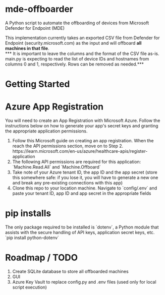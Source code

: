 # mde-offboarder
A Python script to automate the offboarding of devices from Microsoft Defender for Endpoint (MDE)

This implementation currently takes an exported CSV file from Defender for Endpoint (security.microsoft.com) as the input and will offboard <b>all machines in that file</b>.<br>
*** It is important to leave the columns and the format of the CSV file as-is. main.py is expecting to read the list of device IDs and hostnames from columns 0 and 1, respectively. Rows can be removed as needed.***

# Getting Started
<h1>Azure App Registration</h1>
You will need to create an App Registration with Microsoft Azure. Follow the instructions below on how to generate your app's secret keys and granting the appropriate application permissions.
<ol>
<li>Follow this Microsoft guide on creating an app registration. When the reach the API permissions section, move on to Step 2. https://learn.microsoft.com/en-us/azure/healthcare-apis/register-application</li>
<li>The following API permissions are required for this application: `Machine.Read.All` and `Machine.Offboard`</li>
<li>Take note of your Azure tenant ID, the app ID and the app secret (store this somewhere safe: if you lose it, you will have to generate a new one and break any pre-existing connections with this app)</li>
<li>Clone this repo to your location machine. Navigate to `config/.env` and paste your tenant ID, app ID and app secret in the appropriate fields</li>
</ol>
<h1>pip installs</h1>
The only package required to be installed is `dotenv`, a Python module that assists with the secure handling of API keys, application secret keys, etc.<br>
&#96;pip install python-dotenv&#96;

# Roadmap / TODO
1. Create SQLite database to store all offboarded machines
2. GUI
3. Azure Key Vault to replace config.py and .env files (used only for local script execution)
